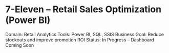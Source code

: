 # 7-Eleven – Retail Sales Optimization (Power BI)
Domain: Retail Analytics
Tools: Power BI, SQL, SSIS
Business Goal: Reduce stockouts and improve promotion ROI
Status: In Progress – Dashboard Coming Soon
